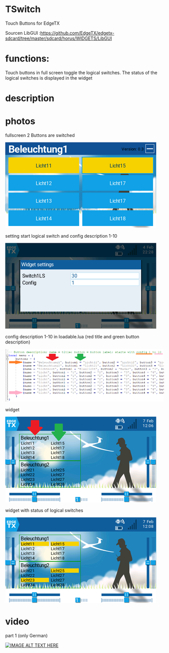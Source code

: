 # TSwitch
Touch Buttons for EdgeTX

Sourcen LibGUI :https://github.com/EdgeTX/edgetx-sdcard/tree/master/sdcard/horus/WIDGETS/LibGUI

# functions:
Touch buttons in full screen toggle the logical switches.
The status of the logical switches is displayed in the widget

# description

# photos
fullscreen 2 Buttons are switched

![](https://github.com/Ziege-One/TSwitch/blob/main/docs/fullscreen.png?raw=true)

setting start logical switch and config description 1-10

![](https://github.com/Ziege-One/TSwitch/blob/main/docs/widget_settings.png?raw=true)

config description 1-10 in loadable.lua (red title and green button description) 

![](https://github.com/Ziege-One/TSwitch/blob/main/docs/config.png?raw=true)

widget

![](https://github.com/Ziege-One/TSwitch/blob/main/docs/widget.png?raw=true)

widget with status of logical switches

![](https://github.com/Ziege-One/TSwitch/blob/main/docs/widget_status.png?raw=true)

# video
part 1 (only German)

[![IMAGE ALT TEXT HERE](https://img.youtube.com/vi/PFdHdTHB5m0/0.jpg)](https://www.youtube.com/watch?v=PFdHdTHB5m0)
